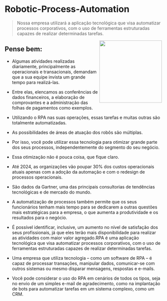 # Robotic-Process-Automation

> Nossa empresa utilizará a aplicação tecnológica que visa automatizar processos corporativos, com o uso de ferramentas estruturadas capazes de realizar determinadas tarefas.

<img align="right" src="robotic-process-automation/imagens/brain-5564173_1280.png" width="200">

## Pense bem:

* Algumas atividades realizadas diariamente, principalmente as operacionais e transacionais, demandam que a sua equipe invista um grande tempo para realizá-las.

* Entre elas, elencamos as conferências de dados financeiros, a elaboração de comprovantes e a administração das folhas de pagamentos como exemplos.

* Utilizando o RPA nas suas operações, essas tarefas e muitas outras são totalmente automatizadas.

* As possibilidades de áreas de atuação dos robôs são múltiplas.

* Por isso, você pode utilizar essa tecnologia para otimizar grande parte dos seus processos, independentemente do segmento do seu negócio.

* Essa otimização não é pouca coisa, que fique claro.

* Até 2024, as organizações vão poupar 30% dos custos operacionais atuais apenas com a adoção da automação e com o redesign de processos operacionais.

* São dados da Gartner, uma das principais consultorias de tendências tecnológicas e de mercado do mundo.

* A automatização de processos também permite que os seus funcionários tenham mais tempo para se dedicarem a outras questões mais estratégicas para a empresa, o que aumenta a produtividade e os resultados para o negócio.

* É possível identificar, inclusive, um aumento no nível de satisfação dos seus profissionais, já que eles terão mais disponibilidade para realizar as atividades com maior valor agregado.RPA é uma aplicação tecnológica que visa automatizar processos corporativos, com o uso de ferramentas estruturadas capazes de realizar determinadas tarefas.

* Uma empresa que utiliza tecnologia – como um software de RPA – é capaz de processar transações, manipular dados, comunicar-se com outros sistemas ou mesmo disparar mensagens, respostas e e-mails.

* Você pode considerar o uso do  RPA em cenários de todos os tipos, seja no envio de um simples e-mail de agradecimento, como na implantação de bots para automatizar tarefas em um sistema complexo, como um CRM.
